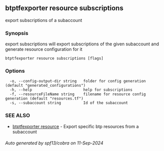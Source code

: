 ## btptfexporter resource subscriptions

export subscriptions of a subaccount

### Synopsis

export subscriptions will export subscriptions of the given subaccount and generate resource configuration for it

```
btptfexporter resource subscriptions [flags]
```

### Options

```
  -o, --config-output-dir string   folder for config generation (default "generated_configurations")
  -h, --help                       help for subscriptions
  -f, --resourceFileName string    filename for resource config generation (default "resources.tf")
  -s, --subaccount string          Id of the subaccount
```

### SEE ALSO

* [btptfexporter resource](btptfexporter_resource.md)	 - Export specific btp resources from a subaccount

###### Auto generated by spf13/cobra on 11-Sep-2024
